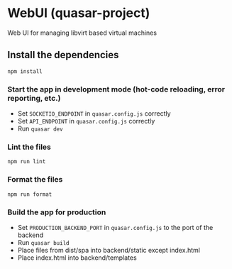 # WebUI (quasar-project)

Web UI for managing libvirt based virtual machines

## Install the dependencies

`npm install`

### Start the app in development mode (hot-code reloading, error reporting, etc.)

- Set `SOCKETIO_ENDPOINT` in `quasar.config.js` correctly
- Set `API_ENDPOINT` in `quasar.config.js` correctly
- Run `quasar dev`

### Lint the files

`npm run lint`

### Format the files

`npm run format`

### Build the app for production

- Set `PRODUCTION_BACKEND_PORT` in `quasar.config.js` to the port of the backend
- Run `quasar build`
- Place files from dist/spa into backend/static except index.html
- Place index.html into backend/templates
